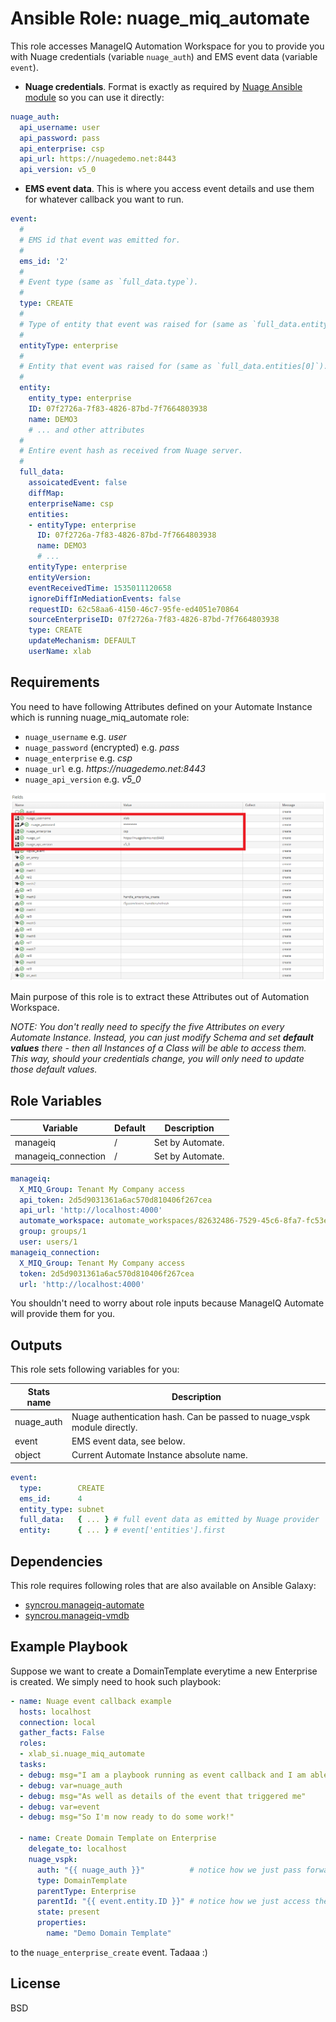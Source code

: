 Ansible Role: nuage_miq_automate
=========

This role accesses ManageIQ Automation Workspace for you to provide you with
Nuage credentials (variable `nuage_auth`) and EMS event data (variable `event`).

- **Nuage credentials**. Format is exactly as required by
[Nuage Ansible module](https://docs.ansible.com/ansible/latest/modules/nuage_vspk_module.html#parameters)
so you can use it directly:
```yaml
nuage_auth:
  api_username: user
  api_password: pass
  api_enterprise: csp
  api_url: https://nuagedemo.net:8443
  api_version: v5_0
```

- **EMS event data**. This is where you access event details and use them for
whatever callback you want to run.
```yaml
event:
  #
  # EMS id that event was emitted for.
  #
  ems_id: '2'
  #
  # Event type (same as `full_data.type`).
  #
  type: CREATE
  #
  # Type of entity that event was raised for (same as `full_data.entityType`).
  #
  entityType: enterprise
  #
  # Entity that event was raised for (same as `full_data.entities[0]`).
  # 
  entity:
    entity_type: enterprise
    ID: 07f2726a-7f83-4826-87bd-7f7664803938
    name: DEMO3
    # ... and other attributes
  #
  # Entire event hash as received from Nuage server.
  #
  full_data:
    assoicatedEvent: false
    diffMap: 
    enterpriseName: csp
    entities:
    - entityType: enterprise
      ID: 07f2726a-7f83-4826-87bd-7f7664803938
      name: DEMO3
      # ...
    entityType: enterprise
    entityVersion: 
    eventReceivedTime: 1535011120658
    ignoreDiffInMediationEvents: false
    requestID: 62c58aa6-4150-46c7-95fe-ed4051e70864
    sourceEnterpriseID: 07f2726a-7f83-4826-87bd-7f7664803938
    type: CREATE
    updateMechanism: DEFAULT
    userName: xlab
```

Requirements
------------

You need to have following Attributes defined on your Automate Instance which is
running nuage_miq_automate role:

- `nuage_username` e.g. *user*
- `nuage_password` (encrypted) e.g. *pass*
- `nuage_enterprise` e.g. *csp*
- `nuage_url` e.g. *ht<span>tps://nuagedemo.net:8443*
- `nuage_api_version` e.g. *v5_0*

![](docs/instance_attributes.png "Instance Attributes")

Main purpose of this role is to extract these Attributes out of Automation Workspace.

*NOTE: You don't really need to specify the five Attributes on every Automate Instance.
Instead, you can just modify Schema and set **default values** there -
then all Instances of a Class will be able to access them. This way, should your
credentials change, you will only need to update those default values.*

Role Variables
--------------

| Variable            | Default | Description |
|---------------------|---------|-------------|
| manageiq            | /       | Set by Automate.
| manageiq_connection | /       | Set by Automate.


```yaml
manageiq:
  X_MIQ_Group: Tenant My Company access
  api_token: 2d5d9031361a6ac570d810406f267cea
  api_url: 'http://localhost:4000'
  automate_workspace: automate_workspaces/82632486-7529-45c6-8fa7-fc53ebbb157d
  group: groups/1
  user: users/1
manageiq_connection:
  X_MIQ_Group: Tenant My Company access
  token: 2d5d9031361a6ac570d810406f267cea
  url: 'http://localhost:4000'
```

You shouldn't need to worry about role inputs because ManageIQ Automate will provide
them for you.

Outputs
-------
This role sets following variables for you:

| Stats name       | Description |
|------------------|-------------|
| nuage_auth       | Nuage authentication hash. Can be passed to nuage_vspk module directly.
| event            | EMS event data, see below.
| object           | Current Automate Instance absolute name.

```yaml
event:
  type:        CREATE
  ems_id:      4
  entity_type: subnet
  full_data:   { ... } # full event data as emitted by Nuage provider
  entity:      { ... } # event['entities'].first
```

Dependencies
------------

This role requires following roles that are also available on Ansible Galaxy:

- [syncrou.manageiq-automate](https://galaxy.ansible.com/syncrou/manageiq-automate)
- [syncrou.manageiq-vmdb](https://galaxy.ansible.com/syncrou/manageiq-vmdb)

Example Playbook
----------------

Suppose we want to create a DomainTemplate everytime a new Enterprise is created.
We simply need to hook such playbook:

```yaml
- name: Nuage event callback example
  hosts: localhost
  connection: local
  gather_facts: False
  roles:
  - xlab_si.nuage_miq_automate
  tasks:
  - debug: msg="I am a playbook running as event callback and I am able to access nuage credentials"
  - debug: var=nuage_auth
  - debug: msg="As well as details of the event that triggered me"
  - debug: var=event
  - debug: msg="So I'm now ready to do some work!"
  
  - name: Create Domain Template on Enterprise
    delegate_to: localhost
    nuage_vspk:
      auth: "{{ nuage_auth }}"          # notice how we just pass forward the `nuage_auth`
      type: DomainTemplate
      parentType: Enterprise
      parentId: "{{ event.entity.ID }}" # notice how we just access the `event` variable
      state: present
      properties:
        name: "Demo Domain Template"
```

to the `nuage_enterprise_create` event. Tadaaa :)

License
-------

BSD
